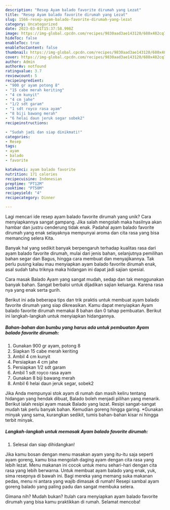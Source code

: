 ```yaml
---
description: "Resep Ayam balado favorite dirumah yang Lezat"
title: "Resep Ayam balado favorite dirumah yang Lezat"
slug: 1566-resep-ayam-balado-favorite-dirumah-yang-lezat
category: Uncategorized
date: 2023-03-01T15:37:58.998Z
image: https://img-global.cpcdn.com/recipes/9830aad3ae143120/680x482cq70/ayam-balado-favorite-dirumah-foto-resep-utama.jpg
hideToc: false
enableToc: true
enableTocContent: false
thumbnail: https://img-global.cpcdn.com/recipes/9830aad3ae143120/680x482cq70/ayam-balado-favorite-dirumah-foto-resep-utama.jpg
cover: https://img-global.cpcdn.com/recipes/9830aad3ae143120/680x482cq70/ayam-balado-favorite-dirumah-foto-resep-utama.jpg
author: Admin
authorAv: notfound
ratingvalue: 3.7
reviewcount: 5
recipeingredient:
- "900 gr ayam potong 8"
- "15 cabe merah keriting"
- "4 cm kunyit"
- "4 cm jahe"
- "1/2 sdt garam"
- "1 sdt royco rasa ayam"
- "8 biji bawang merah"
- "6 helai daun jeruk segar sobek2"
recipeinstructions:

- "Sudah jadi dan siap dinikmati!"
categories:
- Resep
tags:
- ayam
- balado
- favorite

katakunci: ayam balado favorite 
nutrition: 171 calories
recipecuisine: Indonesian
preptime: "PT12M"
cooktime: "PT50M"
recipeyield: "4"
recipecategory: Dinner

---
```





Lagi mencari ide resep ayam balado favorite dirumah yang unik? Cara menyiapkannya sangat gampang. Jika salah mengolah maka hasilnya akan hambar dan justru cenderung tidak enak. Padahal ayam balado favorite dirumah yang enak selayaknya mempunyai aroma dan cita rasa yang bisa memancing selera Kita.





Banyak hal yang sedikit banyak berpengaruh terhadap kualitas rasa dari ayam balado favorite dirumah, mulai dari jenis bahan, selanjutnya pemilihan bahan segar dan Bagus, hingga cara membuat dan menyajikannya. Tak perlu pusing kalau mau menyiapkan ayam balado favorite dirumah enak,      asal sudah tahu triknya maka hidangan ini dapat jadi sajian spesial.














Cara masak Balado Ayam yang sangat mudah, sedap dan tak menggunakan banyak bahan. Sangat berbaloi untuk dijadikan sajian keluarga. Karena rasa nya yang enak serta gurih.






Berikut ini ada beberapa tips dan trik praktis untuk membuat ayam balado favorite dirumah yang siap dikreasikan. Kamu dapat menyiapkan Ayam balado favorite dirumah memakai 8 bahan dan 0 tahap pembuatan. Berikut ini langkah-langkah untuk menyiapkan hidangannya.

<!--inarticleads1-->

##### Bahan-bahan dan bumbu yang harus ada untuk pembuatan Ayam balado favorite dirumah:

1. Gunakan 900 gr ayam, potong 8
1. Siapkan 15 cabe merah keriting
1. Ambil 4 cm kunyit
1. Persiapkan 4 cm jahe
1. Persiapkan 1/2 sdt garam
1. Ambil 1 sdt royco rasa ayam
1. Gunakan 8 biji bawang merah
1. Ambil 6 helai daun jeruk segar, sobek2


Jika Anda mempunyai stok ayam di rumah dan masih keliru tentang hidangan yang hendak dibuat, Balado boleh menjadi pilihan yang menarik. Berikut ialah resipi ayam masak Balado yang lazat. Resipi sangat-sangat mudah tak perlu banyak bahan. Kemudian goreng hingga garing. *Gunakan minyak yang sama, kurangkan sedikit, tumis bahan-bahan kisar ni hingga terbit minyak. 

<!--inarticleads2-->

##### Langkah-langkah untuk memasak Ayam balado favorite dirumah:


1. Selesai dan siap dihidangkan!

Jika kamu bosan dengan menu masakan ayam yang itu-itu saja seperti ayam goreng, kamu bisa mengolah daging ayam dengan cita rasa yang lebih lezat. Menu makanan ini cocok untuk menu sehari-hari dengan cita rasa yang lebih berwarna. Untuk membuat ayam balado yang enak, yuk, sima resepnya di bawah ini. Bagi mereka yang memang suka makanan pedas, menu ni antara yang wajib dimasak di rumah! Resepi sambal ayam goreng balado yang paling padu dan sangat membuka selera. 

Gimana nih? Mudah bukan? Itulah cara menyiapkan ayam balado favorite dirumah yang bisa kamu praktikkan di rumah. Selamat mencoba!
